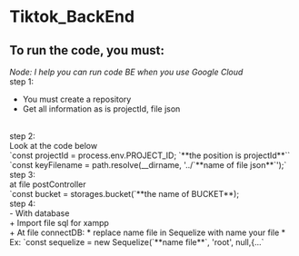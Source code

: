 # Tiktok_BackEnd
## To run the code, you must:
*Node: I help you can run code BE when you use Google Cloud*<br>
step 1:<br>
- You must create a repository
- Get all information as is projectId, file json
<br>
step 2:<br>
Look at the code below<br>
`const projectId = process.env.PROJECT_ID; `**the position is projectId**``<br>
`const keyFilename = path.resolve(__dirname, '../`**name of file json**`');`
<br>
step 3:<br>
at file postController<br>
`const bucket = storages.bucket(`**the name of BUCKET**);
<br>
step 4:<br>
- With database<br>
+ Import file sql for xampp<br>
+ At file connectDB:
  * replace name file in Sequelize with name your file
  * Ex: `const sequelize = new Sequelize(`**name file**`, 'root', null,{...`



